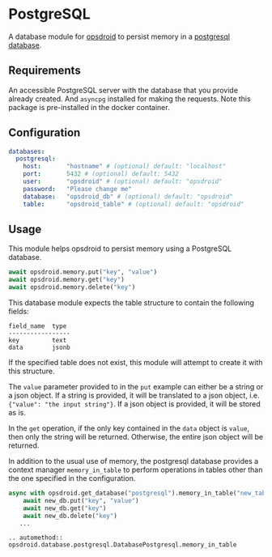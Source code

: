 # PostgreSQL

A database module for [opsdroid](https://github.com/opsdroid/opsdroid) to persist memory in a [postgresql database](https://www.postgresql.org/).

## Requirements
An accessible PostgreSQL server with the database that you provide already created.
And `asyncpg` installed for making the requests. Note this package is pre-installed in the docker container.

## Configuration

```yaml
databases:
  postgresql:
    host:       "hostname" # (optional) default: "localhost"
    port:       5432 # (optional) default: 5432
    user:       "opsdroid" # (optional) default: "opsdroid"
    password:   "Please change me"
    database:   "opsdroid_db" # (optional) default: "opsdroid"
    table:      "opsdroid_table" # (optional) default: "opsdroid"
```

## Usage
This module helps opsdroid to persist memory using a PostgreSQL database.

```python
await opsdroid.memory.put("key", "value")
await opsdroid.memory.get("key")
await opsdroid.memory.delete("key")
```

This database module expects the table structure to contain the following fields:
```
field_name  type
-----------------
key         text
data        jsonb
```
If the specified table does not exist, this module will attempt to create it with this structure.

The `value` parameter provided to in the `put` example can either be a string or a json object. If a string is provided, it will be translated to a json object, i.e. `{"value": "the input string"}`. If a json object is provided, it will be stored as is.

In the `get` operation, if the only key contained in the `data` object is `value`, then only the string will be returned. Otherwise, the entire json object will be returned.

In addition to the usual use of memory, the postgresql database provides a context manager `memory_in_table` to perform operations in tables other than the one specified in the configuration.

```python
async with opsdroid.get_database("postgresql").memory_in_table("new_table") as new_db:
    await new_db.put("key", "value")
    await new_db.get("key")
    await new_db.delete("key")
   ...
```

```eval_rst
.. automethod:: opsdroid.database.postgresql.DatabasePostgresql.memory_in_table
```

